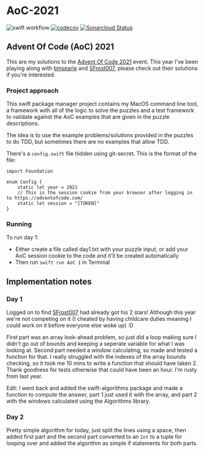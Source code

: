 # AoC-2021
![swift workflow](https://github.com/mikezs/AoC-2021/actions/workflows/swift.yml/badge.svg)
[![codecov](https://codecov.io/gh/mikezs/AoC-2021/branch/develop/graph/badge.svg?token=64OZZEYDTF)](https://codecov.io/gh/mikezs/AoC-2021)
[![Sonarcloud Status](https://sonarcloud.io/api/project_badges/measure?project=mikezs_AoC-2021&metric=alert_status)](https://sonarcloud.io/dashboard?id=mikezs_AoC-2021)

## Advent Of Code (AoC) 2021

This are my solutions to the [Advent Of Code 2021](https://adventofcode.com/2021/) event. This year I've been playing along with [timsearle](https://github.com/timsearle/) and [SFrost007](https://github.com/SFrost007/), please check out their solutions if you're interested.

### Project approach

This swift package manager project contains my MacOS command line tool, a framework with all of the logic to solve the puzzles and a test framework to validate against the AoC examples that are given in the puzzle descriptions.

The idea is to use the example problems/solutions provided in the puzzles to do TDD, but sometimes there are no examples that allow TDD.

There's a `config.swift` file hidden using git-secret. This is the format of the file:

```
import Foundation

enum Config {
    static let year = 2021
    // This is the session cookie from your browser after logging in to https://adventofcode.com/
    static let session = "[TOKEN]"
}
```

### Running

To run day 1:
- Either create a file called day1.txt with your puzzle input, or add your AoC session cookie to the code and it'll be created automatically
- Then run `swift run AoC 1` in Terminal

## Implementation notes

### Day 1
Logged on to find [SFrost007](https://github.com/SFrost007/) had already got his 2 stars! Although this year we're not competing on it (I cheated by having childcare duties meaning I could work on it before everyone else woke up) :D

First part was an array look-ahead problem, so just did a loop making sure I didn't go out of bounds and keeping a seperate variable for what I was looking at. Second part needed a window calculating, so made and tested a function for that. I really struggled with the indexes of the array bounds checking, so it took me 10 mins to write a function that should have taken 2. Thank goodness for tests otherwise that could have been an hour. I'm rusty from last year.

Edit: I went back and added the swift-algorithms package and made a function to compute the answer, part 1 just used it with the array, and part 2 with the windows calculated using the Algorithms library.

### Day 2
Pretty simple algorithm for today, just split the lines using a space, then added first part and the second part converted to an `Int` to a tuple for looping over and added the algorithm as simple if statements for both parts.
